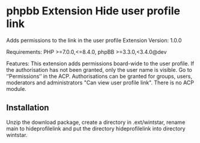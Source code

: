 # phpbb Extension Hide user profile link

Adds permissions to the link in the user profile
Extension Version: 1.0.0

Requirements: PHP >=7.0.0,<=8.4.0, phpBB >=3.3.0,<3.4.0@dev

Features: This extension adds permissions board-wide to the user profile.
If the authorisation has not been granted, only the user name is visible. Go to ‘’Permissions‘’ in the ACP.
Authorisations can be granted for groups, users, moderators and administrators "Can view user profile link".
There is no ACP module.

## Installation
Unzip the download package, create a directory in .ext/wintstar, rename main to hideprofilelink and put the directory hideprofilelink into directory wintstar.
